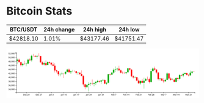 # Bitcoin Stats

BTC/USDT|24h change|24h high|24h low|
|---|---|---|---|
|$42818.10|1.01%|$43177.46|$41751.47|

<img src="./chart.svg">
